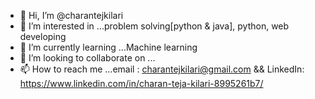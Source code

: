 - 👋 Hi, I’m @charantejkilari
- 👀 I’m interested in ...problem solving[python & java], python, web developing
- 🌱 I’m currently learning ...Machine learning
- 💞️ I’m looking to collaborate on ...
- 📫 How to reach me ...email : charantejkilari@gmail.com   && LinkedIn: https://www.linkedin.com/in/charan-teja-kilari-8995261b7/

<!---
charantejkilari/charantejkilari is a ✨ special ✨ repository because its `README.md` (this file) appears on your GitHub profile.
You can click the Preview link to take a look at your changes.
--->
